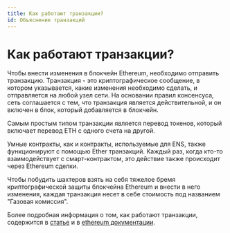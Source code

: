 ```yaml
---
title: Как работают транзакции?
id: Объяснение транзакций
---
```


# Как работают транзакции?

Чтобы внести изменения в блокчейн Ethereum, необходимо отправить транзакцию. Транзакция - это криптографическое сообщение, в котором указывается, какие изменения необходимо сделать, и отправляется на любой узел сети. На основании правил консенсуса, сеть соглашается с тем, что транзакция является действительной, и он включен в блок, который добавляется в блокчейн.

Самым простым типом транзакции является перевод токенов, который включает перевод ЕТН с одного счета на другой.

Умные контракты, как и контракты, используемые для ENS, также функционируют с помощью Ether транзакций. Каждый раз, когда кто-то взаимодействует с смарт-контрактом, это действие также происходит через Ethereum сделки.

Чтобы побудить шахтеров взять на себя тяжелое бремя криптографической защиты блокчейна Ethereum и внести в него изменения, каждая транзакция несет в себе стоимость под названием "Газовая комиссия".

Более подробная информация о том, как работают транзакции, содержится в [статье](https://preethikasireddy.medium.com/how-does-ethereum-work-anyway-22d1df506369) и в [ethereum документации](https://ethereum.org/en/developers/docs/transactions/).
